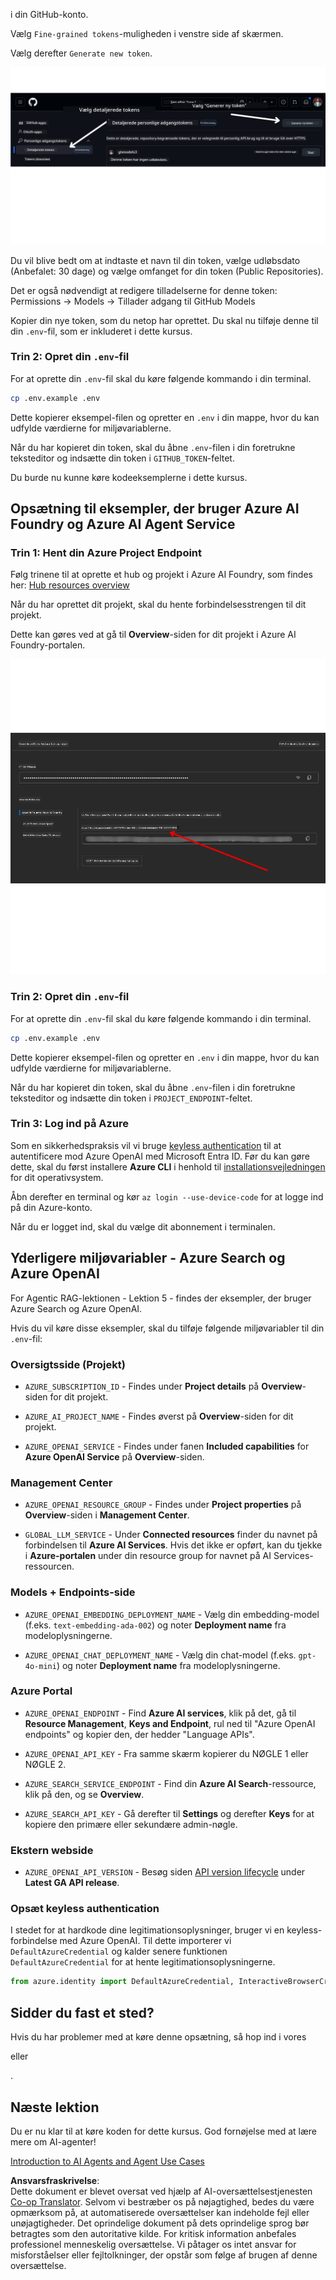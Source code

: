 <!--
CO_OP_TRANSLATOR_METADATA:
{
  "original_hash": "76945069b52a49cd0432ae3e0b0ba22e",
  "translation_date": "2025-07-12T07:51:49+00:00",
  "source_file": "00-course-setup/README.md",
  "language_code": "da"
}
-->
i din GitHub-konto.

Vælg `Fine-grained tokens`-muligheden i venstre side af skærmen.

Vælg derefter `Generate new token`.

![Generate Token](../../../translated_images/generate-token.9748d7585dd004cb4119b5aac724baff49c3a85791701b5e8ba3274b037c5b66.da.png)

Du vil blive bedt om at indtaste et navn til din token, vælge udløbsdato (Anbefalet: 30 dage) og vælge omfanget for din token (Public Repositories).

Det er også nødvendigt at redigere tilladelserne for denne token: Permissions -> Models -> Tillader adgang til GitHub Models

Kopier din nye token, som du netop har oprettet. Du skal nu tilføje denne til din `.env`-fil, som er inkluderet i dette kursus.

### Trin 2: Opret din `.env`-fil

For at oprette din `.env`-fil skal du køre følgende kommando i din terminal.

```bash
cp .env.example .env
```

Dette kopierer eksempel-filen og opretter en `.env` i din mappe, hvor du kan udfylde værdierne for miljøvariablerne.

Når du har kopieret din token, skal du åbne `.env`-filen i din foretrukne teksteditor og indsætte din token i `GITHUB_TOKEN`-feltet.

Du burde nu kunne køre kodeeksemplerne i dette kursus.

## Opsætning til eksempler, der bruger Azure AI Foundry og Azure AI Agent Service

### Trin 1: Hent din Azure Project Endpoint

Følg trinene til at oprette et hub og projekt i Azure AI Foundry, som findes her: [Hub resources overview](https://learn.microsoft.com/en-us/azure/ai-foundry/concepts/ai-resources)

Når du har oprettet dit projekt, skal du hente forbindelsesstrengen til dit projekt.

Dette kan gøres ved at gå til **Overview**-siden for dit projekt i Azure AI Foundry-portalen.

![Project Connection String](../../../translated_images/project-endpoint.8cf04c9975bbfbf18f6447a599550edb052e52264fb7124d04a12e6175e330a5.da.png)

### Trin 2: Opret din `.env`-fil

For at oprette din `.env`-fil skal du køre følgende kommando i din terminal.

```bash
cp .env.example .env
```

Dette kopierer eksempel-filen og opretter en `.env` i din mappe, hvor du kan udfylde værdierne for miljøvariablerne.

Når du har kopieret din token, skal du åbne `.env`-filen i din foretrukne teksteditor og indsætte din token i `PROJECT_ENDPOINT`-feltet.

### Trin 3: Log ind på Azure

Som en sikkerhedspraksis vil vi bruge [keyless authentication](https://learn.microsoft.com/azure/developer/ai/keyless-connections?tabs=csharp%2Cazure-cli?WT.mc_id=academic-105485-koreyst) til at autentificere mod Azure OpenAI med Microsoft Entra ID. Før du kan gøre dette, skal du først installere **Azure CLI** i henhold til [installationsvejledningen](https://learn.microsoft.com/cli/azure/install-azure-cli?WT.mc_id=academic-105485-koreyst) for dit operativsystem.

Åbn derefter en terminal og kør `az login --use-device-code` for at logge ind på din Azure-konto.

Når du er logget ind, skal du vælge dit abonnement i terminalen.

## Yderligere miljøvariabler - Azure Search og Azure OpenAI

For Agentic RAG-lektionen - Lektion 5 - findes der eksempler, der bruger Azure Search og Azure OpenAI.

Hvis du vil køre disse eksempler, skal du tilføje følgende miljøvariabler til din `.env`-fil:

### Oversigtsside (Projekt)

- `AZURE_SUBSCRIPTION_ID` - Findes under **Project details** på **Overview**-siden for dit projekt.

- `AZURE_AI_PROJECT_NAME` - Findes øverst på **Overview**-siden for dit projekt.

- `AZURE_OPENAI_SERVICE` - Findes under fanen **Included capabilities** for **Azure OpenAI Service** på **Overview**-siden.

### Management Center

- `AZURE_OPENAI_RESOURCE_GROUP` - Findes under **Project properties** på **Overview**-siden i **Management Center**.

- `GLOBAL_LLM_SERVICE` - Under **Connected resources** finder du navnet på forbindelsen til **Azure AI Services**. Hvis det ikke er opført, kan du tjekke i **Azure-portalen** under din resource group for navnet på AI Services-ressourcen.

### Models + Endpoints-side

- `AZURE_OPENAI_EMBEDDING_DEPLOYMENT_NAME` - Vælg din embedding-model (f.eks. `text-embedding-ada-002`) og noter **Deployment name** fra modeloplysningerne.

- `AZURE_OPENAI_CHAT_DEPLOYMENT_NAME` - Vælg din chat-model (f.eks. `gpt-4o-mini`) og noter **Deployment name** fra modeloplysningerne.

### Azure Portal

- `AZURE_OPENAI_ENDPOINT` - Find **Azure AI services**, klik på det, gå til **Resource Management**, **Keys and Endpoint**, rul ned til "Azure OpenAI endpoints" og kopier den, der hedder "Language APIs".

- `AZURE_OPENAI_API_KEY` - Fra samme skærm kopierer du NØGLE 1 eller NØGLE 2.

- `AZURE_SEARCH_SERVICE_ENDPOINT` - Find din **Azure AI Search**-ressource, klik på den, og se **Overview**.

- `AZURE_SEARCH_API_KEY` - Gå derefter til **Settings** og derefter **Keys** for at kopiere den primære eller sekundære admin-nøgle.

### Ekstern webside

- `AZURE_OPENAI_API_VERSION` - Besøg siden [API version lifecycle](https://learn.microsoft.com/en-us/azure/ai-services/openai/api-version-deprecation#latest-ga-api-release) under **Latest GA API release**.

### Opsæt keyless authentication

I stedet for at hardkode dine legitimationsoplysninger, bruger vi en keyless-forbindelse med Azure OpenAI. Til dette importerer vi `DefaultAzureCredential` og kalder senere funktionen `DefaultAzureCredential` for at hente legitimationsoplysningerne.

```python
from azure.identity import DefaultAzureCredential, InteractiveBrowserCredential
```

## Sidder du fast et sted?

Hvis du har problemer med at køre denne opsætning, så hop ind i vores

eller

.

## Næste lektion

Du er nu klar til at køre koden for dette kursus. God fornøjelse med at lære mere om AI-agenter!

[Introduction to AI Agents and Agent Use Cases](../01-intro-to-ai-agents/README.md)

**Ansvarsfraskrivelse**:  
Dette dokument er blevet oversat ved hjælp af AI-oversættelsestjenesten [Co-op Translator](https://github.com/Azure/co-op-translator). Selvom vi bestræber os på nøjagtighed, bedes du være opmærksom på, at automatiserede oversættelser kan indeholde fejl eller unøjagtigheder. Det oprindelige dokument på dets oprindelige sprog bør betragtes som den autoritative kilde. For kritisk information anbefales professionel menneskelig oversættelse. Vi påtager os intet ansvar for misforståelser eller fejltolkninger, der opstår som følge af brugen af denne oversættelse.